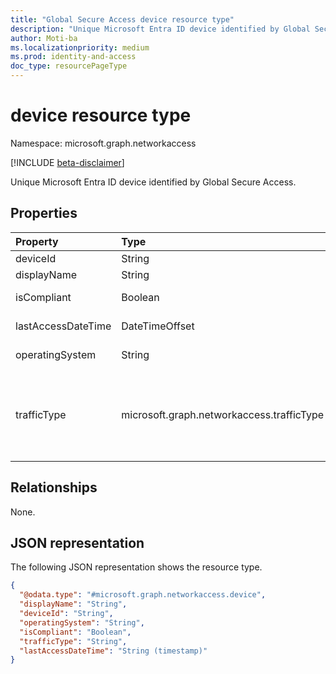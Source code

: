 ```yaml
---
title: "Global Secure Access device resource type"
description: "Unique Microsoft Entra ID device identified by Global Secure Access."
author: Moti-ba
ms.localizationpriority: medium
ms.prod: identity-and-access
doc_type: resourcePageType
---
```


# device resource type

Namespace: microsoft.graph.networkaccess

[!INCLUDE [beta-disclaimer](../../includes/beta-disclaimer.md)]

Unique Microsoft Entra ID device identified by Global Secure Access.

## Properties
|Property|Type|Description|
|:---|:---|:---|
|deviceId|String|Unique Id.|
|displayName|String|display Name.|
|isCompliant|Boolean|is device Compliant.|
|lastAccessDateTime|DateTimeOffset|last Access DateTime.|
|operatingSystem|String|operating System|
|trafficType|microsoft.graph.networkaccess.trafficType|traffic classification.The possible values are: `internet`, `private`, `microsoft365`, `all`.|

## Relationships
None.

## JSON representation
The following JSON representation shows the resource type.
<!-- {
  "blockType": "resource",
  "@odata.type": "microsoft.graph.networkaccess.device"
}
-->
``` json
{
  "@odata.type": "#microsoft.graph.networkaccess.device",
  "displayName": "String",
  "deviceId": "String",
  "operatingSystem": "String",
  "isCompliant": "Boolean",
  "trafficType": "String",
  "lastAccessDateTime": "String (timestamp)"
}
```

